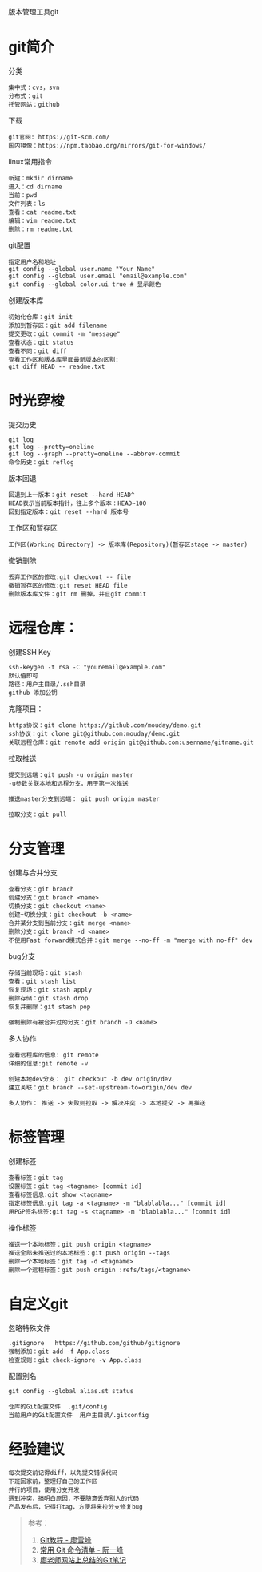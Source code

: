 版本管理工具git

# git简介
分类

    集中式：cvs，svn
    分布式：git
    托管网站：github

下载

    git官网: https://git-scm.com/
    国内镜像：https://npm.taobao.org/mirrors/git-for-windows/

linux常用指令

    新建：mkdir dirname
    进入：cd dirname
    当前：pwd
    文件列表：ls
    查看：cat readme.txt
    编辑：vim readme.txt
    删除：rm readme.txt

git配置

    指定用户名和地址
    git config --global user.name "Your Name"
    git config --global user.email "email@example.com"
    git config --global color.ui true # 显示颜色

创建版本库

    初始化仓库：git init
    添加到暂存区：git add filename
    提交更改：git commit -m "message"
    查看状态：git status
    查看不同：git diff
    查看工作区和版本库里面最新版本的区别:
    git diff HEAD -- readme.txt

# 时光穿梭
提交历史

    git log  
    git log --pretty=oneline
    git log --graph --pretty=oneline --abbrev-commit
    命令历史：git reflog

版本回退

    回退到上一版本：git reset --hard HEAD^
    HEAD表示当前版本指针，往上多个版本：HEAD~100
    回到指定版本：git reset --hard 版本号
    
工作区和暂存区

    工作区(Working Directory) -> 版本库(Repository)(暂存区stage -> master)

撤销删除

    丢弃工作区的修改:git checkout -- file
    撤销暂存区的修改:git reset HEAD file
    删除版本库文件：git rm 删掉，并且git commit

# 远程仓库：
创建SSH Key

    ssh-keygen -t rsa -C "youremail@example.com"
    默认值即可
    路径：用户主目录/.ssh目录
    github 添加公钥

克隆项目： 

    https协议：git clone https://github.com/mouday/demo.git
    ssh协议：git clone git@github.com:mouday/demo.git
    关联远程仓库：git remote add origin git@github.com:username/gitname.git

拉取推送

    提交到远端：git push -u origin master
    -u参数关联本地和远程分支，用于第一次推送

    推送master分支到远端： git push origin master

    拉取分支：git pull

# 分支管理
创建与合并分支

    查看分支：git branch
    创建分支：git branch <name>
    切换分支：git checkout <name>
    创建+切换分支：git checkout -b <name>
    合并某分支到当前分支：git merge <name>
    删除分支：git branch -d <name>
    不使用Fast forward模式合并：git merge --no-ff -m "merge with no-ff" dev

bug分支

    存储当前现场：git stash
    查看：git stash list
    恢复现场：git stash apply
    删除存储：git stash drop
    恢复并删除：git stash pop

    强制删除有被合并过的分支：git branch -D <name>

多人协作

    查看远程库的信息: git remote
    详细的信息:git remote -v

    创建本地dev分支： git checkout -b dev origin/dev
    建立关联：git branch --set-upstream-to=origin/dev dev

    多人协作： 推送 -> 失败则拉取 -> 解决冲突 -> 本地提交 -> 再推送 

# 标签管理
创建标签

    查看标签：git tag
    设置标签：git tag <tagname> [commit id]
    查看标签信息:git show <tagname>
    指定标签信息:git tag -a <tagname> -m "blablabla..." [commit id]
    用PGP签名标签:git tag -s <tagname> -m "blablabla..." [commit id]

操作标签

    推送一个本地标签：git push origin <tagname>
    推送全部未推送过的本地标签：git push origin --tags
    删除一个本地标签：git tag -d <tagname>
    删除一个远程标签：git push origin :refs/tags/<tagname>

# 自定义git
忽略特殊文件

    .gitignore   https://github.com/github/gitignore
    强制添加：git add -f App.class
    检查规则：git check-ignore -v App.class

配置别名
    
    git config --global alias.st status
    
    仓库的Git配置文件  .git/config
    当前用户的Git配置文件  用户主目录/.gitconfig

# 经验建议

    每次提交前记得diff，以免提交错误代码
    下班回家前，整理好自己的工作区
    并行的项目，使用分支开发
    遇到冲突，搞明白原因，不要随意丢弃别人的代码
    产品发布后，记得打tag，方便将来拉分支修复bug

>参考：
>
> 1. [Git教程 - 廖雪峰](https://www.liaoxuefeng.com/wiki/0013739516305929606dd18361248578c67b8067c8c017b000)
> 2. [常用 Git 命令清单 - 阮一峰](http://www.ruanyifeng.com/blog/2015/12/git-cheat-sheet.html)
> 3. [廖老师网站上总结的Git笔记](https://github.com/hongiii/gitNotes_from_Liao/blob/master/gitNotes_from_Liao.md)